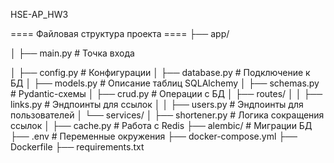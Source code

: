 HSE-AP_HW3


==== Файловая структура проекта ====
├── app/

│   ├── main.py  # Точка входа

│   ├── config.py  # Конфигурации
│   ├── database.py  # Подключение к БД
│   ├── models.py  # Описание таблиц SQLAlchemy
│   ├── schemas.py  # Pydantic-схемы
│   ├── crud.py  # Операции с БД
│   ├── routes/
│   │   ├── links.py  # Эндпоинты для ссылок
│   │   ├── users.py  # Эндпоинты для пользователей
│   └── services/
│       ├── shortener.py  # Логика сокращения ссылок
│       ├── cache.py  # Работа с Redis
├── alembic/  # Миграции БД
├── .env  # Переменные окружения
├── docker-compose.yml
├── Dockerfile
├── requirements.txt
